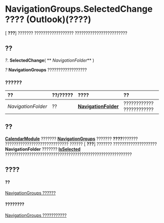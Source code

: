 
# NavigationGroups.SelectedChange ???? (Outlook)(????)

[ **???**] ??????? ?????????????????? ????????????????????????


## ??

 _?_. **SelectedChange**( ** _NavigationFolder_** )

 _?_ **NavigationGroups** ??????????????????


### ??????



|**??**|**??/?????**|**????**|**??**|
|:-----|:-----|:-----|:-----|
| _NavigationFolder_|??|**[NavigationFolder](c8d7aabb-58ba-df5e-ccdc-06f73db7726c.md)**|???????????? ????????????|

## ??

 **[CalendarModule](9203024d-9cef-75e0-600f-f3899e24761a.md)** ??????? **[NavigationGroups](07206203-36a9-7467-3a89-24fa2a7c2b1f.md)** ??????? **????**??????? ????????????????????????????? ?????? [ **???**] ??????? ????????????????????  **NavigationFolder** ??????? **[IsSelected](a8fb9430-0477-2417-0dba-e30e9f8ebe8d.md)** ??????????????????????????????????????????????????????????


## ????


#### ??


[NavigationGroups ??????](07206203-36a9-7467-3a89-24fa2a7c2b1f.md)
#### ????????


[NavigationGroups ???????????](http://msdn.microsoft.com/library/c87e7f44-7dc3-ac9d-c0b8-a5c0b60688d3%28Office.15%29.aspx)